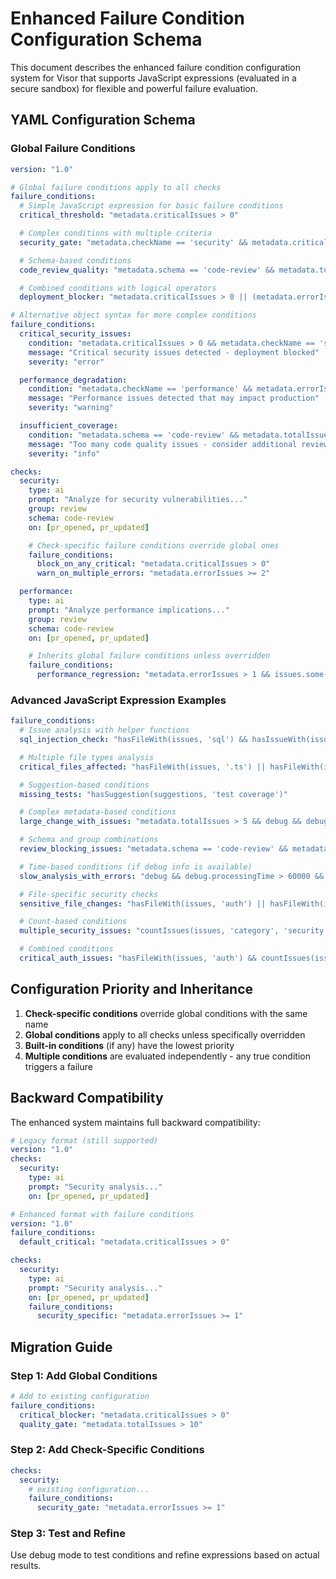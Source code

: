 # Enhanced Failure Condition Configuration Schema

This document describes the enhanced failure condition configuration system for Visor that supports JavaScript expressions (evaluated in a secure sandbox) for flexible and powerful failure evaluation.

## YAML Configuration Schema

### Global Failure Conditions

```yaml
version: "1.0"

# Global failure conditions apply to all checks
failure_conditions:
  # Simple JavaScript expression for basic failure conditions
  critical_threshold: "metadata.criticalIssues > 0"

  # Complex conditions with multiple criteria
  security_gate: "metadata.checkName == 'security' && metadata.criticalIssues > 0"

  # Schema-based conditions
  code_review_quality: "metadata.schema == 'code-review' && metadata.totalIssues > 10"

  # Combined conditions with logical operators
  deployment_blocker: "metadata.criticalIssues > 0 || (metadata.errorIssues > 5 && metadata.checkName == 'security')"

# Alternative object syntax for more complex conditions
failure_conditions:
  critical_security_issues:
    condition: "metadata.criticalIssues > 0 && metadata.checkName == 'security'"
    message: "Critical security issues detected - deployment blocked"
    severity: "error"

  performance_degradation:
    condition: "metadata.checkName == 'performance' && metadata.errorIssues >= 3"
    message: "Performance issues detected that may impact production"
    severity: "warning"

  insufficient_coverage:
    condition: "metadata.schema == 'code-review' && metadata.totalIssues > 15"
    message: "Too many code quality issues - consider additional review"
    severity: "info"

checks:
  security:
    type: ai
    prompt: "Analyze for security vulnerabilities..."
    group: review
    schema: code-review
    on: [pr_opened, pr_updated]

    # Check-specific failure conditions override global ones
    failure_conditions:
      block_on_any_critical: "metadata.criticalIssues > 0"
      warn_on_multiple_errors: "metadata.errorIssues >= 2"

  performance:
    type: ai
    prompt: "Analyze performance implications..."
    group: review
    schema: code-review
    on: [pr_opened, pr_updated]

    # Inherits global failure conditions unless overridden
    failure_conditions:
      performance_regression: "metadata.errorIssues > 1 && issues.some(i => i.category == 'performance')"
```

### Advanced JavaScript Expression Examples

```yaml
failure_conditions:
  # Issue analysis with helper functions
  sql_injection_check: "hasFileWith(issues, 'sql') && hasIssueWith(issues, 'severity', 'critical')"

  # Multiple file types analysis
  critical_files_affected: "hasFileWith(issues, '.ts') || hasFileWith(issues, '.js') && hasIssueWith(issues, 'severity', 'critical')"

  # Suggestion-based conditions
  missing_tests: "hasSuggestion(suggestions, 'test coverage')"

  # Complex metadata-based conditions
  large_change_with_issues: "metadata.totalIssues > 5 && debug && debug.processingTime > 30000"

  # Schema and group combinations
  review_blocking_issues: "metadata.schema == 'code-review' && metadata.group == 'review' && metadata.criticalIssues > 0"

  # Time-based conditions (if debug info is available)
  slow_analysis_with_errors: "debug && debug.processingTime > 60000 && metadata.errorIssues > 0"

  # File-specific security checks
  sensitive_file_changes: "hasFileWith(issues, 'auth') || hasFileWith(issues, 'password') || hasFileWith(issues, 'secret')"

  # Count-based conditions
  multiple_security_issues: "countIssues(issues, 'category', 'security') >= 3"

  # Combined conditions
  critical_auth_issues: "hasFileWith(issues, 'auth') && countIssues(issues, 'severity', 'critical') > 0"
```

## Configuration Priority and Inheritance

1. **Check-specific conditions** override global conditions with the same name
2. **Global conditions** apply to all checks unless specifically overridden
3. **Built-in conditions** (if any) have the lowest priority
4. **Multiple conditions** are evaluated independently - any true condition triggers a failure

## Backward Compatibility

The enhanced system maintains full backward compatibility:

```yaml
# Legacy format (still supported)
version: "1.0"
checks:
  security:
    type: ai
    prompt: "Security analysis..."
    on: [pr_opened, pr_updated]

# Enhanced format with failure conditions
version: "1.0"
failure_conditions:
  default_critical: "metadata.criticalIssues > 0"

checks:
  security:
    type: ai
    prompt: "Security analysis..."
    on: [pr_opened, pr_updated]
    failure_conditions:
      security_specific: "metadata.errorIssues >= 1"
```

## Migration Guide

### Step 1: Add Global Conditions
```yaml
# Add to existing configuration
failure_conditions:
  critical_blocker: "metadata.criticalIssues > 0"
  quality_gate: "metadata.totalIssues > 10"
```

### Step 2: Add Check-Specific Conditions
```yaml
checks:
  security:
    # existing configuration...
    failure_conditions:
      security_gate: "metadata.errorIssues >= 1"
```

### Step 3: Test and Refine
Use debug mode to test conditions and refine expressions based on actual results.